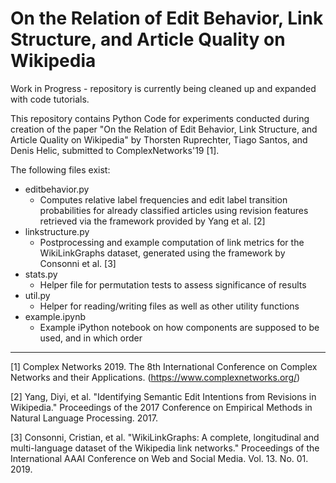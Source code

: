 # On the Relation of Edit Behavior, Link Structure, and Article Quality on Wikipedia
Work in Progress - repository is currently being cleaned up and expanded with code tutorials.

This repository contains Python Code for experiments conducted during creation of the paper "On the Relation of Edit Behavior, Link Structure, and Article Quality on Wikipedia" by Thorsten Ruprechter, Tiago Santos, and Denis Helic, submitted to ComplexNetworks'19 [1].

The following files exist: 
- editbehavior.py
  - Computes relative label frequencies and edit label transition probabilities for already classified articles using revision features retrieved via the framework provided by Yang et al. [2]
- linkstructure.py
  - Postprocessing and example computation of link metrics for the WikiLinkGraphs dataset, generated using the framework by Consonni et al. [3]
- stats.py
  - Helper file for permutation tests to assess significance of results
- util.py
  - Helper for reading/writing files as well as other utility functions
- example.ipynb
  - Example iPython notebook on how components are supposed to be used, and in which order

---
[1] Complex Networks 2019. The 8th International Conference on
Complex Networks and their Applications. (https://www.complexnetworks.org/)

[2] Yang, Diyi, et al. "Identifying Semantic Edit Intentions from Revisions in Wikipedia." Proceedings of the 2017 Conference on Empirical Methods in Natural Language Processing. 2017.

[3] Consonni, Cristian, et al. "WikiLinkGraphs: A complete, longitudinal and multi-language dataset of the Wikipedia link networks." Proceedings of the International AAAI Conference on Web and Social Media. Vol. 13. No. 01. 2019.
